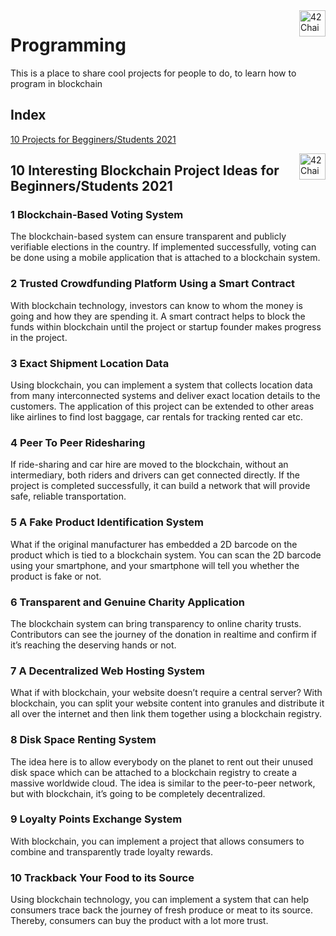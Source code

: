 <img src="https://cdn.discordapp.com/attachments/907996802580611102/916682965419958282/42chain-icon_copy.png?width=400&height=400" alt="42Chain Logo" width="42px" height="42px" align="right"/>
<h1>Programming</h1>

<p> This is a place to share cool projects for people to do, to learn how to program in blockchain</p>
<h2> Index </h2>
<p><a href="#10P">
  10 Projects for Begginers/Students 2021
  </a></p>

<img src="https://cdn.discordapp.com/attachments/907996802580611102/916682965419958282/42chain-icon_copy.png?width=400&height=400" alt="42Chain Logo" width="42px" height="42px" align="right"/>
<h2 id="10P">10 Interesting Blockchain Project Ideas for Beginners/Students 2021</h2>
<h3> 1 Blockchain-Based Voting System</h3>
<p> The blockchain-based system can ensure transparent and publicly verifiable elections in the country. If implemented successfully, voting can be done using a mobile application that is attached to a blockchain system. </p>
<h3> 2 Trusted Crowdfunding Platform Using a Smart Contract</h3>
<p> With blockchain technology, investors can know to whom the money is going and how they are spending it. A smart contract helps to block the funds within blockchain until the project or startup founder makes progress in the project.</p>
<h3> 3 Exact Shipment Location Data</h3>
<p> Using blockchain, you can implement a system that collects location data from many interconnected systems and deliver exact location details to the customers. The application of this project can be extended to other areas like airlines to find lost baggage, car rentals for tracking rented car etc.</p>
<h3> 4 Peer To Peer Ridesharing</h3>
<p> If ride-sharing and car hire are moved to the blockchain, without an intermediary, both riders and drivers can get connected directly. If the project is completed successfully, it can build a network that will provide safe, reliable transportation.</p>
<h3> 5 A Fake Product Identification System</h3>
<p> What if the original manufacturer has embedded a 2D barcode on the product which is tied to a blockchain system.
You can scan the 2D barcode using your smartphone, and your smartphone will tell you whether the product is fake or not. </p>
<h3> 6 Transparent and Genuine Charity Application</h3>
<p> The blockchain system can bring transparency to online charity trusts. Contributors can see the journey of the donation in realtime and confirm if it’s reaching the deserving hands or not.</p>
<h3> 7 A Decentralized Web Hosting System</h3>
<p> What if with blockchain, your website doesn’t require a central server? With blockchain, you can split your website content into granules and distribute it all over the internet and then link them together using a blockchain registry.</p>
<h3> 8 Disk Space Renting System</h3>
<p> The idea here is to allow everybody on the planet to rent out their unused disk space which can be attached to a blockchain registry to create a massive worldwide cloud. The idea is similar to the peer-to-peer network, but with blockchain, it’s going to be completely decentralized.</p>
<h3> 9 Loyalty Points Exchange System</h3>
<p> With blockchain, you can implement a project that allows consumers to combine and transparently trade loyalty rewards. </p>
<h3> 10 Trackback Your Food to its Source</h3>
<p> Using blockchain technology, you can implement a system that can help consumers trace back the journey of fresh produce or meat to its source. Thereby, consumers can buy the product with a lot more trust.</p>

<!-- Don't forget the <br> between links!!!! -->



<!-- 

## ADD NEW TOPIC DO INDEX

<p><a href="#The id you'll put on the Header of the new topic">
  The name you want to appear in the index
</a></p>

## ADD NEW TOPIC

<img src="https://cdn.discordapp.com/attachments/907996802580611102/916682965419958282/42chain-icon_copy.png?width=400&height=400" alt="42Chain Logo" width="42px" height="42px" align="right"/>
<h2 id="YOUR TOPIC">YOUR TOPIC</h2>
<p> A short resume about the subject itslef to people see if its what they are looking for.</p>
<p> If you got a link to add please do it here, copy and paste the the line <a ... </a> </p>
<a href="URL" target="_blank">The title of the link!</a> 
<br>

## ADD NEW LINKS

<a href="https://github.com/benmaia/42chain_learning_resources" target="_blank">Exemple</a>
DONT'T FORGET THE <BR> BETWEEN LINKS!!!!-->
